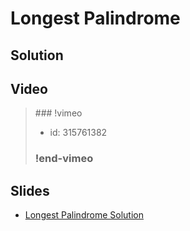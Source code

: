 
# Longest Palindrome

## Solution


## Video

<blockquote>
### !vimeo

* id: 315761382

### !end-vimeo
</blockquote>



## Slides

* [Longest Palindrome Solution](https://docs.google.com/a/hackreactor.com/presentation/d/1X-VQYLG64Sh9ZYHL9rfVBw7T6wBe9Bgg_orLyObT7Zw/embed?start=false&loop=false&delayms=3000)

